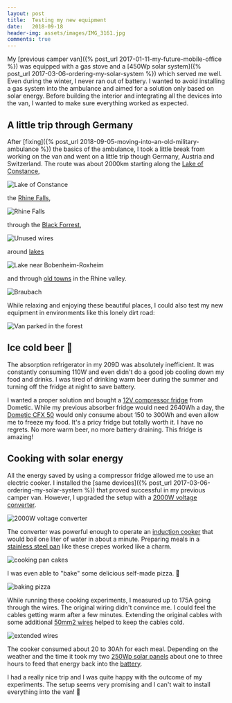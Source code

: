 ```yaml
---
layout: post
title:  Testing my new equipment
date:   2018-09-18
header-img: assets/images/IMG_3161.jpg
comments: true
---
```


My [previous camper van]({% post_url 2017-01-11-my-future-mobile-office %}) was equipped with a gas stove and a [450Wp solar system]({% post_url 2017-03-06-ordering-my-solar-system %}) which served me well. Even during the winter, I never ran out of battery. I wanted to avoid installing a gas system into the ambulance and aimed for a solution only based on solar energy. Before building the interior and integrating all the devices into the van, I wanted to make sure everything worked as expected.

## A little trip through Germany

After [fixing]({% post_url 2018-09-05-moving-into-an-old-military-ambulance %}) the basics of the ambulance, I took a little break from working on the van and went on a little trip though Germany, Austria and Switzerland. The route was about 2000km starting along the [Lake of Constance](https://www.google.com/maps/place/Meersburg/),

![Lake of Constance](/assets/images/IMG_3106.jpg)

the [Rhine Falls](https://www.google.com/maps/place/Rheinfall/),

![Rhine Falls](/assets/images/IMG_3132.jpg)

through the [Black Forrest](https://www.google.com/maps/place/79868+Feldberg+(Schwarzwald)),

![Unused wires](/assets/images/IMG_3149.jpg)

around [lakes](https://www.google.com/maps/place/Silbersee)

![Lake near Bobenheim-Roxheim](/assets/images/IMG_3221.jpg)

and through [old towns](https://www.google.com/maps/place/Braubach) in the Rhine valley.

![Braubach](/assets/images/IMG_3256.jpg)

While relaxing and enjoying these beautiful places, I could also test my new equipment in environments like this lonely dirt road:

![Van parked in the forest](/assets/images/IMG_3161.jpg)

## Ice cold beer :beer:

The absorption refrigerator in my 209D was absolutely inefficient. It was constantly consuming 110W and even didn't do a good job cooling down my food and drinks. I was tired of drinking warm beer during the summer and turning off the fridge at night to save battery.

I wanted a proper solution and bought a [12V compressor fridge](https://www.amazon.de/gp/product/B00D0GLD4S?tag=mumothhoofba-21) from Dometic. While my previous absorber fridge would need 2640Wh a day, the [Dometic CFX 50]((https://www.amazon.de/gp/product/B00D0GLD4S?tag=mumothhoofba-21)) would only consume about 150 to 300Wh and even allow me to freeze my food. It's a pricy fridge but totally worth it. I have no regrets. No more warm beer, no more battery draining. This fridge is amazing!

## Cooking with solar energy

All the energy saved by using a compressor fridge allowed me to use an electric cooker. I installed the [same devices]({% post_url 2017-03-06-ordering-my-solar-system %}) that proved successful in my previous camper van. However, I upgraded the setup with a [2000W voltage converter](https://www.amazon.de/dp/B07573DBYF?tag=mumothhoofba-21).

![2000W voltage converter](/assets/images/IMG_2858.jpg)

The converter was powerful enough to operate an [induction cooker](https://www.amazon.de/dp/B017IV85KA?tag=mumothhoofba-21) that would boil one liter of water in about a minute. Preparing meals in a [stainless steel pan](https://www.amazon.de/dp/B0758H2BF6?tag=mumothhoofba-21) like these crepes worked like a charm.

![cooking pan cakes](/assets/images/IMG_3089.jpg)

I was even able to "bake" some delicious self-made pizza. :pizza:

![baking pizza](/assets/images/IMG_3224.jpg)

While running these cooking experiments, I measured up to 175A going through the wires. The original wiring didn't convince me. I could feel the cables getting warm after a few minutes. Extending the original cables with some additional [50mm2 wires](https://www.amazon.de/dp/B01MYRC1GY?tag=mumothhoofba-21) helped to keep the cables cold.

![extended wires](/assets/images/IMG_3082.jpg)

The cooker consumed about 20 to 30Ah for each meal. Depending on the weather and the time it took my two [250Wp solar panels](https://www.amazon.de/gp/product/B01GJLZOK4?tag=mumothhoofba-21) about one to three hours to feed that energy back into the [battery](https://www.amazon.de/gp/product/B00NT9IDDA?tag=mumothhoofba-21).


I had a really nice trip and I was quite happy with the outcome of my experiments. The setup seems very promising and I can't wait to install everything into the van! :tada:
